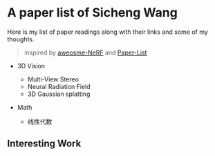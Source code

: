 # A paper list of Sicheng Wang

Here is my list of paper readings along with their links and some of my thoughts.
> inspired by [aweosme-NeRF](https://github.com/awesome-NeRF/awesome-NeRF) and [Paper-List](https://github.com/YanjieZe/Paper-List?tab=readme-ov-file)

- 3D Vision
  - Multi-View Stereo
  - Neural Radiation Field
  - 3D Gaussian splatting

- Math
  - 线性代数
  
## Interesting Work

